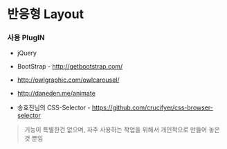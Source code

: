 # 반응형 Layout


### 사용 PlugIN

* jQuery
* BootStrap - http://getbootstrap.com/
* http://owlgraphic.com/owlcarousel/
* http://daneden.me/animate

* 송효진님의 CSS-Selector - https://github.com/crucifyer/css-browser-selector

 
> 기능이 특별한건 없으며, 자주 사용하는 작업을 위해서
> 개인적으로 만들어 놓은것 뿐임



